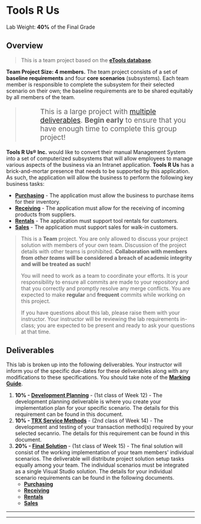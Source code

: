 # Tools R Us

Lab Weight: **40%** of the Final Grade

## Overview

> This is a team project based on the [**eTools database**](Database/ReadMe.md).

**Team Project Size: 4 members.** The team project consists of a set of **baseline requirements** and four **core scenarios** (subsystems). Each team member is responsible to complete the subsystem for their selected scenario on their own; the baseline requirements are to be shared equitably by all members of the team. 

> > This is a large project with [multiple deliverables](#deliverables). **Begin early** to ensure that you have enough time to complete this group project!

**Tools R Us® Inc.** would like to convert their manual Management System into a set of computerized subsystems that will allow employees to manage various aspects of the business via an Intranet application. **Tools R Us** has a brick-and-mortar presence that needs to be supported by this application. As such, the application will allow the business to perform the following key business tasks:

- [**Purchasing**](Purchasing/ReadMe.md) - The application must allow the business to purchase items for their inventory.
- [**Receiving**](Receiving/ReadMe.md) - The application must allow for the receiving of incoming products from suppliers.
- [**Rentals**](Rentals/ReadMe.md) - The application must support tool rentals for customers.
- [**Sales**](Sales/ReadMe.md) - The application must support sales for walk-in customers.


> This is a **Team** project. You are only allowed to discuss your project solution with members of your own team. Discussion of the project details with other teams is prohibited. **Collaboration with members from *other teams* will be considered a breach of academic integrity and will be treated as such!**
>
> You will need to work as a team to coordinate your efforts. It is your responsibility to ensure all commits are made to your repository and that you correctly and promptly resolve any merge conflicts. You are expected to make **regular** and **frequent** commits while working on this project.
>
> If you have questions about this lab, please raise them with your instructor. Your instructor will be reviewing the lab requirements in-class; you are expected to be present and ready to ask your questions at that time.

## Deliverables

This lab is broken up into the following deliverables. Your instructor will inform you of the specific due-dates for these deliverables along with any modifications to these specifications. You should take note of the [**Marking Guide**](./Marking/ReadMe.md).

1. **10% - [Development Planning](./Deliverable-1.md)** - (1st class of Week 12) - The development planning deliverable is where you create your implementation plan for your specific scenario. The details for this requirement can be found in this document.
2. **10% - [TRX Service Methods](./Deliverable-2.md)** - (2nd class of Week 14) - The development and testing of your transaction method(s) required by your selected secanrio. The details for this requirement can be found in this document.
3. **20% - [Final Solution](./Deliverable-3.md)** - (1st class of Week 15) - The final solution will consist of the working implementation of your team members' individual scenarios. The deliverable will distribute project solution setup tasks equally among your team. The individual scenarios must be integrated as a single Visual Studio solution. The details for your individual scenario requirements can be found in the following documents.
      - [**Purchasing**](Purchasing/ReadMe.md)
      - [**Receiving**](Receiving/ReadMe.md)
      - [**Rentals**](Rentals/ReadMe.md)
      - [**Sales**](Sales/ReadMe.md)

----

<style>
    blockquote blockquote {
        border-left: 0;
        font-size: 1.35em;
    }
</style>

----